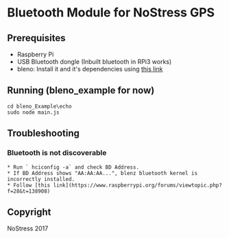 # Bluetooth Module for NoStress GPS

## Prerequisites
* Raspberry Pi
* USB Bluetooth dongle (Inbuilt bluetooth in RPi3 works)
* bleno: Install it and it's dependencies using [this link](https://github.com/sandeepmistry/bleno)

## Running (bleno_example for now)
```
cd bleno_Example\echo
sudo node main.js
```

## Troubleshooting
### Bluetooth is not discoverable
    * Run ` hciconfig -a` and check BD Address.
    * If BD Address shows "AA:AA:AA...", blenz bluetooth kernel is incorrectly installed.
    * Follow [this link](https://www.raspberrypi.org/forums/viewtopic.php?f=28&t=138908)

## Copyright
NoStress 2017
